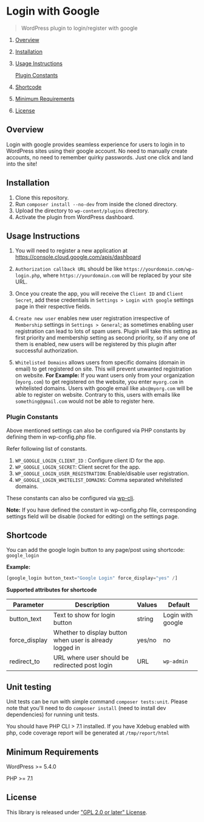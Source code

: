 # Login with Google

> WordPress plugin to login/register with google

1. [Overview](#overview)
2. [Installation](#installation)
3. [Usage Instructions](#usage-instructions)
   
   [Plugin Constants](#plugin-constants)

4. [Shortcode](#shortcode)
5. [Minimum Requirements](#minimum-requirements)
6. [License](#license)

## Overview

Login with google provides seamless experience for users to login in to WordPress 
sites using their google account. No need to manually create accounts, no need to remember quirky
passwords. Just one click and land into the site!

## Installation

1. Clone this repository.
2. Run `composer install --no-dev` from inside the cloned directory.
3. Upload the directory to `wp-content/plugins` directory.
4. Activate the plugin from WordPress dashboard.

## Usage Instructions

1. You will need to register a new application at https://console.cloud.google.com/apis/dashboard

2. `Authorization callback URL` should be like `https://yourdomain.com/wp-login.php`, where
`https://yourdomain.com` will be replaced by your site URL.

3. Once you create the app, you will receive the `Client ID` and `Client Secret`, add these credentials
in `Settings > Login with google` settings page in their respective fields.
   
4. `Create new user` enables new user registration irrespective of `Membership` settings in 
   `Settings > General`; as sometimes enabling user registration can lead to lots of spam users.
   Plugin will take this setting as first priority and membership setting as second priority, so if
   any one of them is enabled, new users will be registered by this plugin after successful authorization.
   
5. `Whitelisted Domains` allows users from specific domains (domain in email) to get registered on site.
This will prevent unwanted registration on website. 
**For Example:** If you want users only from your organization (`myorg.com`) to get registered on the 
website, you enter `myorg.com` in whitelisted domains. Users with google 
email like `abc@myorg.com` will be able to register on website. Contrary to this, users with emails like
`something@gmail.com` would not be able to register here.
   

### Plugin Constants

Above mentioned settings can also be configured via PHP constants by defining them in wp-config.php
file.

Refer following list of constants.

1. `WP_GOOGLE_LOGIN_CLIENT_ID` : Configure client ID for the app.
2. `WP_GOOGLE_LOGIN_SECRET`: Client secret for the app.
3. `WP_GOOGLE_LOGIN_USER_REGISTRATION`: Enable/disable user registration.
4. `WP_GOOGLE_LOGIN_WHITELIST_DOMAINS`: Comma separated whitelisted domains.

These constants can also be configured 
via [wp-cli](https://developer.wordpress.org/cli/commands/config/). 

**Note:** If you have defined the constant in wp-config.php file, corresponding settings field will be disable 
(locked for editing) on the settings page.

## Shortcode

You can add the google login button to any page/post using shortcode: `google_login` 

**Example:**
```php 
[google_login button_text="Google Login" force_display="yes" /]
```

**Supported attributes for shortcode**

| Parameter      | Description                                                   | Values | Default            |
| -------------- | --------------------------------------------------------------| -------| ------------------ |
| button_text    | Text to show for login button                                 | string | Login with google  |
| force_display  | Whether to display button when user is already logged in      | yes/no | no                 |
| redirect_to    | URL where user should be redirected post login                | URL    | `wp-admin`         |


## Unit testing

Unit tests can be run with simple command `composer tests:unit`. 
Please note that you'll need to do `composer install` (need to install dev dependencies) for running
unit tests.

You should have PHP CLI > 7.1 installed. If you have Xdebug enabled with php, code coverage report will be
generated at `/tmp/report/html`

## Minimum Requirements

WordPress >= 5.4.0

PHP >= 7.1 

## License

This library is released under
["GPL 2.0 or later" License](LICENSE).
